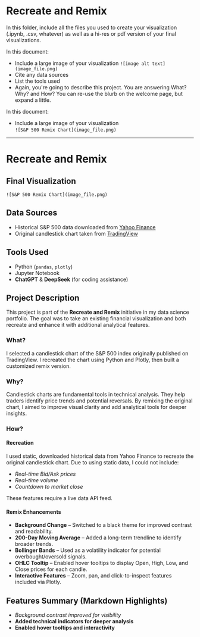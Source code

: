 # Recreate and Remix

In this folder, include all the files you used to create your visualization (.ipynb, .csv, whatever) as well as a hi-res or pdf version of your final visualizations. 

In this document:
 - Include a large image of your visualization ```![image alt text](image_file.png)```
 - Cite any data sources
 - List the tools used
 - Again, you're going to describe this project. You are answering What? Why? and How? You can re-use the blurb on the welcome page, but expand a little.

In this document:  
- Include a large image of your visualization  
  `![S&P 500 Remix Chart](image_file.png)`  
---

# Recreate and Remix

## Final Visualization  
```![S&P 500 Remix Chart](image_file.png)```

## Data Sources  
- Historical S&P 500 data downloaded from [Yahoo Finance](https://finance.yahoo.com/)  
- Original candlestick chart taken from [TradingView](https://www.tradingview.com/)

## Tools Used  
- Python (`pandas`, `plotly`)  
- Jupyter Notebook  
- **ChatGPT** & **DeepSeek** (for coding assistance)

## Project Description  
This project is part of the **Recreate and Remix** initiative in my data science portfolio. The goal was to take an existing financial visualization and both recreate and enhance it with additional analytical features.

### What?
I selected a candlestick chart of the S&P 500 index originally published on TradingView. I recreated the chart using Python and Plotly, then built a customized remix version.

### Why?
Candlestick charts are fundamental tools in technical analysis. They help traders identify price trends and potential reversals. By remixing the original chart, I aimed to improve visual clarity and add analytical tools for deeper insights.

### How?

#### Recreation
I used static, downloaded historical data from Yahoo Finance to recreate the original candlestick chart. Due to using static data, I could not include:

- *Real-time Bid/Ask prices*
- *Real-time volume*
- *Countdown to market close*

These features require a live data API feed.

#### Remix Enhancements
- **Background Change** – Switched to a black theme for improved contrast and readability.
- **200-Day Moving Average** – Added a long-term trendline to identify broader trends.
- **Bollinger Bands** – Used as a volatility indicator for potential overbought/oversold signals.
- **OHLC Tooltip** – Enabled hover tooltips to display Open, High, Low, and Close prices for each candle.
- **Interactive Features** – Zoom, pan, and click-to-inspect features included via Plotly.

## Features Summary (Markdown Highlights)
- *Background contrast improved for visibility*  
- **Added technical indicators for deeper analysis**  
- **Enabled hover tooltips and interactivity**

